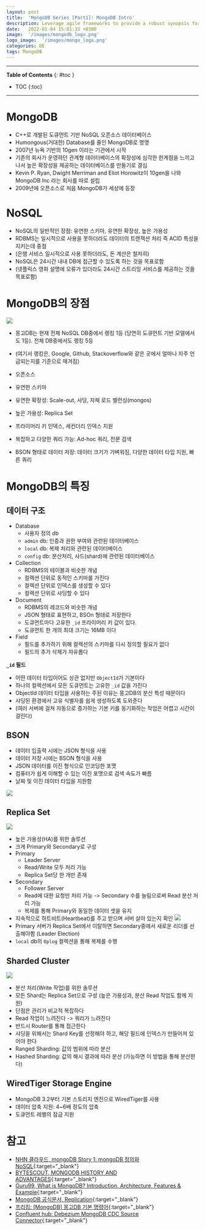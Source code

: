 ```yaml
---
layout: post
title:  'MongoDB Series [Part1]: MongoDB Intro'
description: Leverage agile frameworks to provide a robust synopsis for high level overviews. Iterative a...
date:   2022-01-04 15:01:35 +0300
image:  '/images/mongodb_logo.png'
logo_image:  '/images/mongo_logo.png'
categories: DE
tags: MongoDB
---
```


---
**Table of Contents**
{: #toc }
*  TOC
{:toc}

---

# MongoDB

- C++로 개발된 도큐먼트 기반 NoSQL 오픈소스 데이터베이스
- Humongous(거대한) Database를 줄인 MongoDB로 명명
- 2007년 뉴욕 기반의 10gen 이라는 기관에서 시작
- 기존의 회사가 운영하던 관계형 데이터베이스의 확장성에 심각한 한계점을 느끼고 나서 높은 확장성을 제공하는 데이터베이스를 만들기로 결심
- Kevin P. Ryan, Dwight Merriman and Eliot Horowitz이 10gen을 나와 MongoDB Inc 라는 회사를 따로 설립
- 2009년에 오픈소스로 처음 MongoDB가 세상에 등장

# NoSQL

- NoSQL의 일반적인 장점: 유연한 스키마, 유연한 확장성, 높은 가용성
- RDBMS는 일시적으로 사용을 못하더라도 데이터의 트랜잭션 처리 즉 ACID 특성을 지키는데 중점
- (은행 서비스 일시적으로 사용 못하더라도, 돈 계산은 철저히)
- NoSQL은 24시간 내내 DB에 접근할 수 있도록 하는 것을 목표로함
- (넷플릭스 영화 설명에 오류가 있더라도 24시간 스트리밍 서비스를 제공하는 것을 목표로함)


# MongoDB의 장점

![](/images/mongo_rank.png)

- 몽고DB는 현재 전체 NoSQL DB중에서 랭킹 1등 (당연히 도큐먼트 기반 모델에서도 1등). 전체 DB중에서도 랭킹 5등
- (여기서 랭킹은, Google, Github, Stackoverflow와 같은 곳에서 얼마나 자주 언급되는지를 기준으로 매겨짐)

- 오픈소스
- 유연한 스키마
- 유연한 확장성: Scale-out, 샤딩, 자체 로드 밸런싱(mongos)
- 높은 가용성: Replica Set
- 프라이머리 키 인덱스, 세컨더리 인덱스 지원
- 복잡하고 다양한 쿼리 가능: Ad-hoc 쿼리, 전문 검색
- BSON 형태로 데이터 저장: 데이터 크기가 가벼워짐, 다양한 데이터 타입 지원, 빠른 쿼리

# MongoDB의 특징

## 데이터 구조

- Database
  - 사용자 정의 db
  - `admin` db: 인증과 권한 부여와 관련된 데이터베이스
  - `local` db: 복제 처리와 관련된 데이터베이스
  - `config` db: 분산처리, 샤드(shard)에 관련된 데이터베이스
- Collection
  - RDBMS의 테이블과 비슷한 개념
  - 컬렉션 단위로 동적인 스키마를 가진다
  - 컬렉션 단위로 인덱스를 생성할 수 있다
  - 컬렉션 단위로 샤딩할 수 있다
- Document
  - RDBMS의 레코드와 비슷한 개념
  - JSON 형태로 표현하고, BSOn 형태로 저장한다
  - 도큐먼트마다 고유한 `_id` 프라이머리 키 값이 있다.
  - 도큐먼트 한 개의 최대 크기는 16MB 이다
- Field
  - 필드를 추가하기 위해 컬렉션의 스키마를 다시 정의할 필요가 없다
  - 필드의 추가 삭제가 자유롭다

**`_id` 필드**  

- 어떤 데이터 타입이어도 상관 없지만 `ObjectId`가 기본이다
- 하나의 컬렉션에서 모든 도큐먼트는 고유한 `_id` 값을 가진다
- ObjectId 데이터 타입을 사용하는 주된 이유는 몽고DB의 분산 특성 때문이다
- 샤딩된 환경에서 고유 식별자를 쉽게 생성하도록 도와준다
- (여러 서버에 걸쳐 자동으로 증가하는 기본 키를 동기화하는 작업은 어렵고 시간이 걸린다)


## BSON

- 데이터 입출력 시에는 JSON 형식을 사용
- 데이터 저장 시에는 BSON 형식을 사용
- JSON 데이터를 이진 형식으로 인코딩한 포맷
- 컴퓨터가 쉽게 이해할 수 있는 이진 포맷으로 검색 속도가 빠름
- 날짜 및 이진 데이터 타입을 지원함

![](/images/json_bson_2.png)

## Replica Set

![](/images/replica_set_1.png)

- 높은 가용성(HA)를 위한 솔루션
- 크게 Primary와 Secondary로 구성
- Primary
  - Leader Server
  - Read/Write 모두 처리 가능
  - Replica Set당 한 개만 존재
- Secondary
  - Follower Server
  - Read에 대한 요청만 처리 가능 -> Secondary 수를 늘림으로써 Read 분산 처리 가능
  - 복제를 통해 Primary와 동일한 데이터 셋을 유지
- 지속적으로 하트비트(Heartbeat)를 주고 받으며 서버 살아 있는지 확인
  ![](/images/replica_set_2.png)
- Primary 서버가 Replica Set에서 이탈하면 Secondary중에서 새로운 리더를 선출해야함 (Leader Election)
- `local` db의 `Oplog` 컬렉션을 통해 복제를 수행

## Sharded Cluster

![](/images/sharded_cluster.png)

- 분산 처리(Write 작업)를 위한 솔루션
- 모든 Shard는 Replica Set으로 구성 (높은 가용성과, 분산 Read 작업도 함께 지원)
- 단점은 관리가 비교적 복잡하다
- Read 작업이 느려진다 -> 쿼리가 느려진다
- 반드시 Router를 통해 접근한다
- 샤딩을 위해서는 Shard Key를 선정해야 하고, 해당 필드에 인덱스가 만들어져 있어야 한다
- Ranged Sharding: 값의 범위에 따라 분산
- Hashed Sharding: 값의 해시 결과에 따라 분산 (가능하면 이 방법을 통해 분산한다)

## WiredTiger Storage Engine

- MongoDB 3.2부터 기본 스토리지 엔진으로 WiredTiger를 사용
- 데이터 압축 지원: 4~6배 정도의 압축
- 도큐먼트 레벨의 잠금 지원

# 참고

- [NHN 클라우드, mongoDB Story 1: mongoDB 정의와 NoSQL](https://meetup.toast.com/posts/274){:target="_blank"}
- [BYTESCOUT, MONGODB HISTORY AND ADVANTAGES](https://bytescout.com/blog/2019/09/mongodb-history-and-advantages.html){:target="_blank"}
- [Guru99, What is MongoDB? Introduction, Architecture, Features & Example](https://www.guru99.com/what-is-mongodb.html){:target="_blank"}
- [MongoDB 공식문서, Replication](https://www.mongodb.com/docs/manual/replication/){:target="_blank"}
- [프리킴: [MongoDB] 몽고DB 기본 명령어](https://freekim.tistory.com/13){:target="_blank"}
- [Confluent hub: Debezium MongoDB CDC Source Connector](https://www.confluent.io/hub/debezium/debezium-connector-mongodb){:target="_blank"}